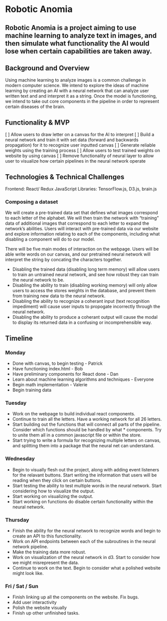 # Robotic Anomia

## Robotic Anomia is a project aiming to use machine learning to analyze text in images, and then simulate what functionality the AI would lose when certain capabilities are taken away. 

## Background and Overview

Using machine learning to analyze images is a common challenge in modern computer science. We intend to explore the ideas of machine learning by creating an AI with a neural network that can analyze user written text and and interpret it as a string. Once the model is functioning, we intend to take out core components in the pipeline in order to represent certain diseases of the brain.  

## Functionality & MVP
[ ] Allow users to draw letter on a canvas for the AI to interpret
[ ] Build a neural network and train it with set data (forward and backwards propagation) for it to recognize user inputted canvas
[ ] Generate reliable weights using the training process
[ ] Allow users to test trained weights on website by using canvas
[ ] Remove functionality of neural layer to allow user to visualize how certain pipelines in the neural network operate

## Technologies & Technical Challenges
Frontend: React/ Redux JavaScript 
Libraries: TensorFlow.js, D3.js, brain.js

### Composing a dataset

We will create a pre-trained data set that defines what images correspond to each letter of the alphabet. We will then train the network with “training” data of additional images that correspond to each letter to expand the network’s abilities. Users will interact with pre-trained data via our website and explore information relating to each of the components, including what disabling a component will do to our model.

There will be five main modes of interaction on the webpage.  Users will be able write words on our canvas, and our pretrained neural network will interpret the string by concating the characters together.  
 * Disabling the trained data (disabling long term memory) will allow users to train an untrained neural network, and see how robust they can train the neural network to be.
 * Disabling the ability to train (disabling working memory) will only allow users to access the stores weights in the database, and prevent them from training new data to the neural network.
 * Disabling the ability to recognize a coherant input (text recognition impediment) will cause user inputs to propogate incorrectly through the neural network.
 * Disabling the ability to produce a coherant output will cause the modal to display its returned data in a confusing or incomprehensible way.

## Timeline
 
### Monday 
* Done with canvas, to begin testing - Patrick
* Have functioning index.html - Bob
* Have preliminary components for React done - Dan
* Learn about machine learning algorithms and techniques - Everyone
* Begin math implementation - Valerie
* Begin training data

### Tuesday 
* Work on the webpage to build individual react components.
* Continue to train all the letters.  Have a working network for all 26 letters.
* Start building out the functions that will connect all parts of the pipeline.  Consider which functions should be handled by what * components.  Try to unite them all in a common javascript file or within the store.
* Start trying to write a formula for recognizing multiple letters on canvas, and splitting them into a package that the neural net can understand.

### Wednesday
* Begin to visually flesh out the project, along with adding event listeners for the relavant buttons.  Start writing the information that users will be reading when they click on certain buttons.
* Start testing the ability to test multiple words in the neural network.  Start considering how to visualize the output.
* Start working on visualizing the output.  
* Start working on functions do disable certain functionality within the neural network.

### Thursday
* Finish the ability for the neural network to recognize words and begin to create an API to this functionality.
* Work on API endpoints between each of the subroutines in the neural network pipeline.  
* Make the training data more robust.
* Work on visualization of the neural network in d3.  Start to consider how we might misrepresent the data.
* Continue to work on the text.  Begin to consider what a polished website might look like.

### Fri / Sat / Sun
* Finish linking up all the components on the website.  Fix bugs.
* Add user interactivity
* Polish the website visually
* Finish up other unfinished tasks.


